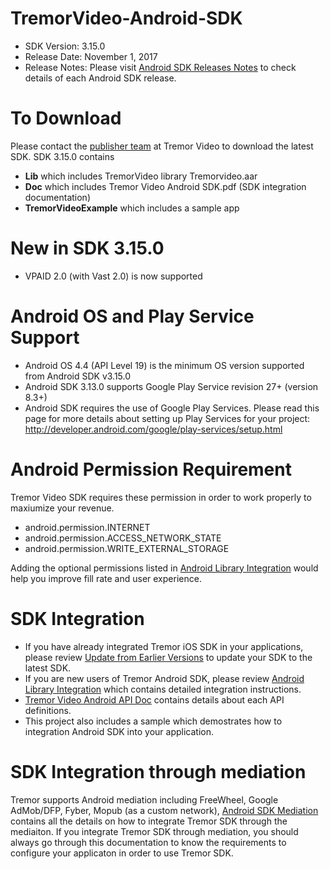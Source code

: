 # TremorVideo-Android-SDK
- SDK Version: 3.15.0
- Release Date: November 1, 2017
- Release Notes: Please visit [Android SDK Releases Notes](https://github.com/TremorVideoMobile/TremorVideo-Android-SDK/wiki/Android-SDK-Release-Notes) to check details of each Android SDK release.

# To Download
Please contact the [publisher team](mailto:PublisherManagement@Tremorvideo.com)  at Tremor Video to download the latest SDK. SDK 3.15.0 contains
- **Lib** which includes TremorVideo library Tremorvideo.aar
- **Doc** which includes Tremor Video Android SDK.pdf (SDK integration documentation)
- **TremorVideoExample** which includes a sample app

# New in SDK 3.15.0
- VPAID 2.0 (with Vast 2.0) is now supported

# Android OS and Play Service Support
- Android OS 4.4 (API Level 19) is the minimum OS version supported from Android SDK v3.15.0
- Android SDK 3.13.0 supports Google Play Service revision 27+ (version 8.3+)
- Android SDK requires the use of Google Play Services. Please read this page for more details about setting up Play Services for your project: http://developer.android.com/google/play-services/setup.html

# Android Permission Requirement
Tremor Video SDK requires these permission in order to work properly to maxiumize your revenue.
- android.permission.INTERNET
- android.permission.ACCESS_NETWORK_STATE
- android.permission.WRITE_EXTERNAL_STORAGE

Adding the optional permissions listed in [Android Library Integration](https://github.com/TremorVideoMobile/TremorVideo-Android-SDK/wiki/Android-Library-Integration) would help you improve fill rate and user experience.

# SDK Integration
- If you have already integrated Tremor iOS SDK in your applications, please review [Update from Earlier Versions](https://github.com/TremorVideoMobile/TremorVideo-Android-SDK/wiki/Updating-from-Earlier-Versions) to update your SDK to the latest SDK.
- If you are new users of Tremor Android SDK, please review [Android Library Integration](https://github.com/TremorVideoMobile/TremorVideo-Android-SDK/wiki/Android-Library-Integration) which contains detailed integration instructions.
- [Tremor Video Android API Doc](http://tremorvideomobile.github.io/android/javadoc/) contains details about each API definitions.
- This project also includes a sample which demostrates how to integration Android SDK into your application.

# SDK Integration through mediation
Tremor supports Android mediation including FreeWheel, Google AdMob/DFP, Fyber, Mopub (as a custom network), [Android SDK Mediation](https://github.com/TremorVideoMobile/TremorVideo-Android-SDK/wiki/Android-SDK-Mediation) contains all the details on how to integrate Tremor SDK through the mediaiton. If you integrate Tremor SDK through mediation, you should always go through this documentation to know the requirements to configure your applicaton in order to use Tremor SDK.
